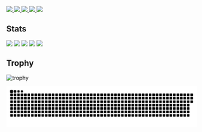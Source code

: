 <p align="left">
  <a href="https://github.com/patapata23">
    <img height="20" src="https://komarev.com/ghpvc/?username=patapata23" />
  </a>
  <a href="https://github.com/patapata23">
    <img height="20" src="https://img.shields.io/github/followers/patapata23?label=follow&logo=github&style=flat" />
  </a>
  <a href="http://qiita.com/patapata23">
    <img height="20" src="https://qiita-badge.apiapi.app/s/patapata23/posts.svg" />
  </a>
  <a href="http://qiita.com/patapata23">
    <img height="20" src="https://qiita-badge.apiapi.app/s/Keichan_15/contributions.svg" />
  </a>
  <a href="https://zenn.dev/patapata23">
    <img height="20" src="https://badgen.org/img/zenn/patapata23/articles?style=plastic" />
  </a>
</p>


## Stats
![](http://github-profile-summary-cards.vercel.app/api/cards/profile-details?username=patapata23&theme=gruvbox)
![](http://github-profile-summary-cards.vercel.app/api/cards/repos-per-language?username=patapata23&theme=gruvbox)
![](http://github-profile-summary-cards.vercel.app/api/cards/most-commit-language?username=patapata23&theme=gruvbox)
![](http://github-profile-summary-cards.vercel.app/api/cards/stats?username=patapata23&theme=gruvbox)
![](http://github-profile-summary-cards.vercel.app/api/cards/productive-time?username=patapata23&theme=gruvbox&utcOffset=9)

## Trophy
![trophy](https://github-profile-trophy.vercel.app/?username=patapata23&theme=gruvbox)

![](https://raw.githubusercontent.com/patapata23/patapata23/output/github-contribution-grid-snake.svg)

<!--
**patapata23/patapata23** is a ✨ _special_ ✨ repository because its `README.md` (this file) appears on your GitHub profile.

Here are some ideas to get you started:

- 🔭 I’m currently working on ...
- 🌱 I’m currently learning ...
- 👯 I’m looking to collaborate on ...
- 🤔 I’m looking for help with ...
- 💬 Ask me about ...
- 📫 How to reach me: ...
- 😄 Pronouns: ...
- ⚡ Fun fact: ...
-->
